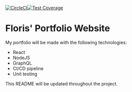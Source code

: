 [![CircleCI](https://circleci.com/gh/FlorisWarmenhoven/portfolio-site/tree/master.svg?style=shield)](https://circleci.com/gh/FlorisWarmenhoven/portfolio-site/tree/master)[![Test Coverage](https://api.codeclimate.com/v1/badges/a99a88d28ad37a79dbf6/test_coverage)](https://codeclimate.com/github/codeclimate/codeclimate/test_coverage)

# Floris' Portfolio Website

My portfolio will be made with the following technologies:

- React
- NodeJS
- GraphQL
- CI/CD pipeline
- Unit testing

This README will be updated throughout the project.
